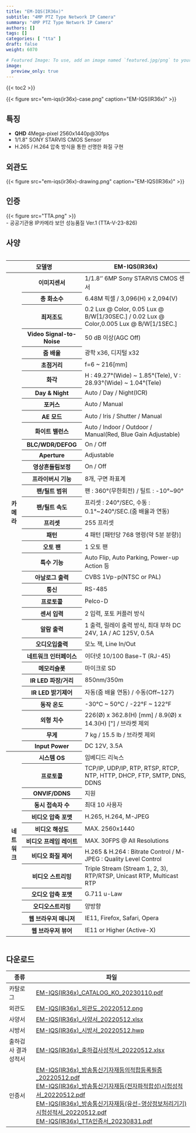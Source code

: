 ```yaml
---
title: "EM-IQS(IR36x)"
subtitle: "4MP PTZ Type Network IP Camera"
summary: "4MP PTZ Type Network IP Camera"
authors: []
tags: []
categories: [ "tta" ]
draft: false
weight: 6070

# Featured Image: To use, add an image named `featured.jpg/png` to your page's folder.
image:
  preview_only: true
---
```


{{< toc2 >}}

<div class="container">
<div class="row justify-content-center align-items-center">
<div class="col-sm-6">

{{< figure src="em-iqs(ir36x)-case.png" caption="EM-IQS(IR36x)" >}}

</div>
</div>
</div>

<div class="container">
<div class="row justify-content-center">
<div class="col-sm-6 pl-0">

## 특징

- **QHD** 4Mega-pixel 2560x1440p@30fps
- 1/1.8" SONY STARVIS CMOS Sensor
- H.265 / H.264 압축 방식을 통한 선명한 화질 구현


</div>
<div class="col-sm-6 pl-0">

## 외관도

{{< figure src="em-iqs(ir36x)-drawing.png" caption="EM-IQS(IR36x)" >}}

</div>
</div>
</div>

## 인증
<div class="container">
<div class="row align-items-top">
<div class="col-sm-1">
{{< figure src="TTA.png" >}} 
</div>
<div class="col-sm-8">
- 공공기관용 IP카메라 보안 성능품질 Ver.1 (TTA-V-23-826)
</div>
</div>
</div>


## 사양

<div style="overflow-x: auto">
<table class="spec">
<thead>
<tr>
<th colspan="2">모델명</th>
<th>EM-IQS(IR36x)</th>
</tr>
</thead>
<tbody>
<tr>
<th rowspan="35">카메라</th>
<th>이미지센서</th>
<td>1/1.8‘’ 6MP Sony STARVIS CMOS 센서</td>
</tr>
<tr>
<th>총 화소수</th>
<td>6.48M 픽셀 / 3,096(H) x 2,094(V)</td>
</tr>
<tr>
<th>최저조도</th>
<td>0.2 Lux @ Color, 0.05 Lux @ B/W[1/30SEC.] / 0.02 Lux @ Color,0.005 Lux @ B/W[1/1SEC.]</td>
</tr>
<th>Video Signal-to-Noise</th>
<td>50 dB 이상(AGC Off)</td>
</tr>
<tr>
<th>줌 배율</th>
<td>광학 x36, 디지털 x32</td>
</tr>
<tr>
<th>초점거리</th>
<td>f=6 ~ 216[mm]</td>
</tr>
<tr>
<th>화각</th>
<td>H : 49.27°(Wide) ~ 1.85°(Tele), V : 28.93°(Wide) ~ 1.04°(Tele)</td>
</tr>
<th>Day & Night</th>
<td>Auto / Day / Night(ICR)</td>
</tr>
<tr>
<th>포커스</th>
<td>Auto / Manual</td>
</tr>
<tr>
<th>AE 모드</th>
<td>Auto / Iris / Shutter / Manual</td>
</tr>
<tr>
<th>화이트 밸런스</th>
<td>Auto / Indoor / Outdoor / Manual(Red, Blue Gain Adjustable)</td>
</tr>
<tr>
<th>BLC/WDR/DEFOG</th>
<td>On / Off</td>
</tr>
<tr>
<th>Aperture</th>
<td>Adjustable</td>
</tr>
<tr>
<th>영상흔들림보정</th>
<td>On / Off</td>
</tr>
<tr>
<th>프라이버시 기능</th>
<td>8개, 구면 좌표계</td>
</tr>
<tr>
<th>팬/틸트 범위</th>
<td>팬 : 360°(무한회전) / 틸트 : -10°~90°</td>
</tr>
<tr>
<th>팬/틸트 속도</th>
<td>프리셋 : 240°/SEC, 수동 : 0.1°~240°/SEC.(줌 배율과 연동)</td>
</tr>
<tr>
<th>프리셋</th>
<td>255 프리셋</td>
</tr>
<tr>
<th>패턴</th>
<td>4 패턴 [패턴당 768 명령(약 5분 분량)]</td>
</tr>
<tr>
<th>오토 팬</th>
<td>1 오토 팬</td>
</tr>
<tr>
<th>특수 기능</th>
<td>Auto Flip, Auto Parking, Power-up Action 등</td>
</tr>
<tr>
<th>아날로그 출력</th>
<td>CVBS 1Vp-p(NTSC or PAL)</td>
</tr>
<tr>
<th>통신</th>
<td>RS-485</td>
</tr>
<tr>
<th>프로토콜</th>
<td>Pelco-D</td>
</tr>
<tr>
<th>센서 입력</th>
<td>2 입력, 포토 커플러 방식</td>
</tr>
<tr>
<th>알람 출력</th>
<td>1 출력, 릴레이 출력 방식, 최대 부하 DC 24V, 1A / AC 125V, 0.5A</td>
</tr>
<tr>
<th>오디오입출력</th>
<td>모노 잭, Line In/Out</td>
</tr>
<tr>
<th>네트워크 인터페이스</th>
<td>이더넷 10/100 Base-T (RJ-45)</td>
</tr>
<tr>
<th>메모리슬롯</th>
<td>마이크로 SD</td>
</tr>
<tr>
<th>IR LED 파장/거리</th>
<td>850nm/350m</td>
</tr>
<tr>
<th>IR LED 밝기제어</th>
<td>자동(줌 배율 연동) / 수동(Off~127)</td>
</tr>
<tr>
<th>동작 온도</th>
<td>-30°C ~ 50°C / -22°F ~ 122°F</td>
</tr>
<tr>
<th>외형 치수</th>
<td>226(Ø) x 362.8(H) [mm] / 8.9(Ø) x 14.3(H) ["] / 브라켓 제외</td>
</tr>
<tr>
<th>무게</th>
<td>7 kg / 15.5 lb / 브라켓 제외</td>
</tr>
<tr>
<th>Input Power</th>
<td>DC 12V, 3.5A</td>
</tr>
<tr>
<th rowspan="13">네트워크</th>
<th>시스템 OS</th>
<td>임베디드 리눅스</td>
</tr>
<tr>
<th>프로토콜</th>
<td>TCP/IP, UDP/IP, RTP, RTSP, RTCP, NTP, HTTP, DHCP, FTP, SMTP, DNS, DDNS</td>
</tr>
<tr>
<th>ONVIF/DDNS</th>
<td>지원</td>
</tr>
<tr>
<th>동시 접속자 수</th>
<td>최대 10 사용자</td>
</tr>
<tr>
<th>비디오 압축 포맷</th>
<td>H.265, H.264, M-JPEG</td>
</tr>
<tr>
<th>비디오 해상도</th>
<td>MAX. 2560x1440</td>
</tr>
<tr>
<th>비디오 프레임 레이트</th>
<td>MAX. 30FPS @ All Resolutions</td>
</tr>
<tr>
<th>비디오 화질 제어</th>
<td>H.265 & H.264 : Bitrate Control / M-JPEG : Quality Level Control</td>
</tr>
<tr>
<th>비디오 스트리밍</th>
<td>Triple Stream (Stream 1, 2, 3), RTP/RTSP, Unicast RTP, Multicast RTP</td>
</tr>
<tr>
<th>오디오 압축 포맷</th>
<td>G.711 u-Law</td>
</tr>
<tr>
<th>오디오스트리밍</th>
<td>양방향</td>
</tr>
<tr>
<th>웹 브라우저 매니저</th>
<td>IE11, Firefox, Safari, Opera</td>
</tr>
<tr>
<th>웹 브라우저 뷰어</th>
<td>IE11 or Higher (Active-X)</td>
</tr>

</tbody>
</table>
</div>

## 다운로드

종류 | 파일
---- | ----
카탈로그 | [EM-IQS(IR36x)_CATALOG_KO_20230110.pdf](https://www.emstone.com/data/sales/ko/EM-IQS(IR36x)_CATALOG_KO_20230110.pdf)
외관도 | [EM-IQS(IR36x)_외관도_20220512.png](https://www.emstone.com/data/sales/ko/EM-IQS(IR36x)_외관도_20220512.png)
사양서 | [EM-IQS(IR36x)_사양서_20220512.xlsx](https://www.emstone.com/data/sales/ko/EM-IQS(IR36x)_사양서_20220512.xlsx)
시방서 | [EM-IQS(IR36x)_시방서_20220512.hwp](https://www.emstone.com/data/sales/ko/EM-IQS(IR36x)_시방서_20220512.hwp)
출하검사 결과 성적서 | [EM-IQS(IR36x)_출하검사성적서_20220512.xlsx](https://www.emstone.com/data/sales/ko/EM-IQS(IR36x)_출하검사성적서_20220512.xlsx)
인증서 | [EM-IQS(IR36x)_방송통신기자재등의적합등록필증_20220512.pdf](https://www.emstone.com/data/sales/ko/EM-IQS(IR36x)_방송통신기자재등의적합등록필증_20220512.pdf)<br>[EM-IQS(IR36x)_방송통신기자재등(전자파적합성)시험성적서_20220512.pdf](https://www.emstone.com/data/sales/ko/EM-IQS(IR36x)_방송통신기자재등(전자파적합성)시험성적서_20220512.pdf)<br>[EM-IQS(IR36x)_방송통신기자재등(유선-영상정보처리기기)시험성적서_20220512.pdf](https://www.emstone.com/data/sales/ko/EM-IQS(IR36x)_방송통신기자재등(유선-영상정보처리기기)시험성적서_20220512.pdf)<br>[EM-IQS(IR36x)_TTA인증서_20230831.pdf](https://www.emstone.com/data/sales/ko/EM-IQS(IR36x)_TTA인증서_20230831.pdf)
